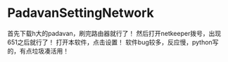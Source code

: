 # PadavanSettingNetwork
首先下载h大的padavan，刷完路由器就行了！
然后打开netkeeper拨号，出现651之后就行了！
打开本软件，点击设置！
软件bug较多，反应慢，python写的，有点垃圾凑活用！
